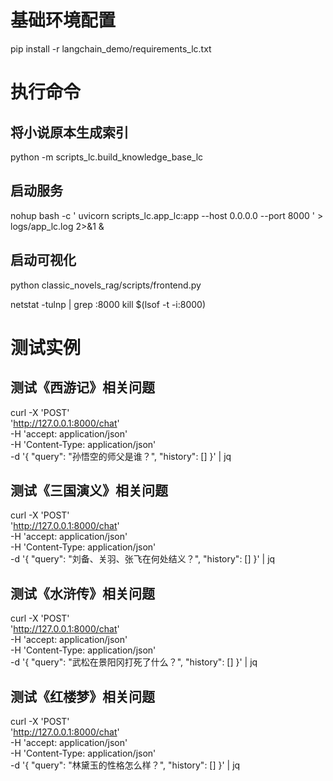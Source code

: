 # 基础环境配置
pip install -r langchain_demo/requirements_lc.txt

# 执行命令
## 将小说原本生成索引
python -m scripts_lc.build_knowledge_base_lc

## 启动服务
nohup bash -c '
uvicorn scripts_lc.app_lc:app --host 0.0.0.0 --port 8000
' > logs/app_lc.log 2>&1 &

## 启动可视化
python classic_novels_rag/scripts/frontend.py

netstat -tulnp | grep :8000
kill $(lsof -t -i:8000)

# 测试实例
## 测试《西游记》相关问题
curl -X 'POST' \
  'http://127.0.0.1:8000/chat' \
  -H 'accept: application/json' \
  -H 'Content-Type: application/json' \
  -d '{
    "query": "孙悟空的师父是谁？",
    "history": []
  }' | jq

## 测试《三国演义》相关问题
curl -X 'POST' \
  'http://127.0.0.1:8000/chat' \
  -H 'accept: application/json' \
  -H 'Content-Type: application/json' \
  -d '{
    "query": "刘备、关羽、张飞在何处结义？",
    "history": []
  }' | jq

## 测试《水浒传》相关问题
curl -X 'POST' \
  'http://127.0.0.1:8000/chat' \
  -H 'accept: application/json' \
  -H 'Content-Type: application/json' \
  -d '{
    "query": "武松在景阳冈打死了什么？",
    "history": []
  }' | jq

## 测试《红楼梦》相关问题
curl -X 'POST' \
  'http://127.0.0.1:8000/chat' \
  -H 'accept: application/json' \
  -H 'Content-Type: application/json' \
  -d '{
    "query": "林黛玉的性格怎么样？",
    "history": []
  }' | jq
